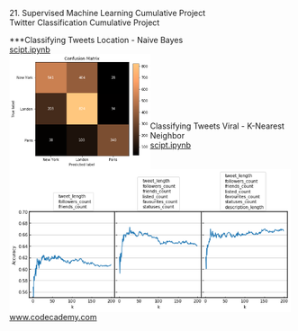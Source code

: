 <p>21. Supervised Machine Learning Cumulative Project</br>
Twitter Classification Cumulative Project</p>

***Classifying Tweets Location - Naive Bayes</br>
<a href="classifying_tweets_location.ipynb">
scipt.ipynb</br>
<img src="classifying_tweets_location.png" alt="img" width="250px" align="left"></a></br></br></br></br></br></br></br>
Classifying Tweets Viral - K-Nearest Neighbor</br>
<a href="classifying_tweets_viral.ipynb">
scipt.ipynb</br>
<img src="classifying_tweets_viral.png" alt="img" width="500px" align="left"></a></br></br></br></br></br></br></br></br></br></br></br></br></br>



www.codecademy.com
